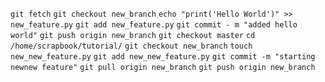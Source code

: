 `git fetch`
`git checkout new_branch`
`echo "print('Hello World')" >> new_feature.py`
`git add new_feature.py` 
`git commit - m "added hello world"`
`git push origin new_branch`
`git checkout master`
`cd /home/scrapbook/tutorial/`
`git checkout new_branch`
`touch new_new_feature.py`
`git add new_new_feature.py`
`git commit -m "starting newnew feature"` 
`git pull origin new_branch`
`git push origin new_branch`
